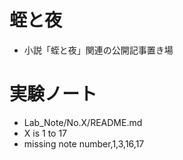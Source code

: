 # 蛭と夜
- 小説「蛭と夜」関連の公開記事置き場
# 実験ノート
- Lab_Note/No.X/README.md
- X is 1 to 17
- missing note number,1,3,16,17
